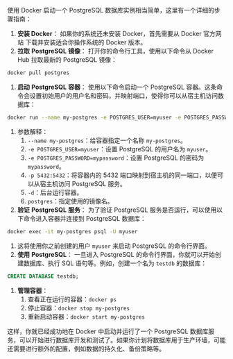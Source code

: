 使用 Docker 启动一个 PostgreSQL 数据库实例相当简单，这里有一个详细的步骤指南：

1. **安装 Docker**： 如果你的系统还未安装 Docker，首先需要从 Docker 官方网站 下载并安装适合你操作系统的 Docker 版本。
2. **拉取** **PostgreSQL** **镜像**： 打开你的命令行工具，使用以下命令从 Docker Hub 拉取最新的 PostgreSQL 镜像：

```Bash
docker pull postgres
```

1. **启动** **PostgreSQL** **容器**： 使用以下命令启动一个 PostgreSQL 容器。这条命令会设置初始用户的用户名和密码，并映射端口，使得你可以从宿主机访问数据库：

```Bash
docker run --name my-postgres -e POSTGRES_USER=myuser -e POSTGRES_PASSWORD=mypassword -p 5432:5432 -d postgres
```

1. 参数解释：
   1. `--name my-postgres`：给容器指定一个名称 `my-postgres`。
   2. `-e POSTGRES_USER=myuser`：设置 PostgreSQL 的用户名为 `myuser`。
   3. `-e POSTGRES_PASSWORD=mypassword`：设置 PostgreSQL 的密码为 `mypassword`。
   4. `-p 5432:5432`：将容器内的 5432 端口映射到宿主机的同一端口，以便可以从宿主机访问 PostgreSQL 服务。
   5. `-d`：后台运行容器。
   6. `postgres`：指定使用的镜像名。
2. **验证** **PostgreSQL** **服务**： 为了验证 PostgreSQL 服务是否运行，可以使用以下命令进入容器并连接到 PostgreSQL 数据库：

```Bash
docker exec -it my-postgres psql -U myuser
```

1. 这将使用你之前创建的用户 `myuser` 来启动 PostgreSQL 的命令行界面。
2. **使用** **PostgreSQL**： 一旦进入 PostgreSQL 的命令行界面，你就可以开始创建数据库、执行 SQL 语句等。例如，创建一个名为 `testdb` 的数据库：

```SQL
CREATE DATABASE testdb;
```

1. **管理容器**：
   1. 查看正在运行的容器：`docker ps`
   2. 停止容器：`docker stop my-postgres`
   3. 重新启动容器：`docker start my-postgres`

这样，你就已经成功地在 Docker 中启动并运行了一个 PostgreSQL 数据库服务，可以开始进行数据库开发和测试了。如果你计划将数据库用于生产环墙，可能还需要进行额外的配置，例如数据的持久化、备份策略等。